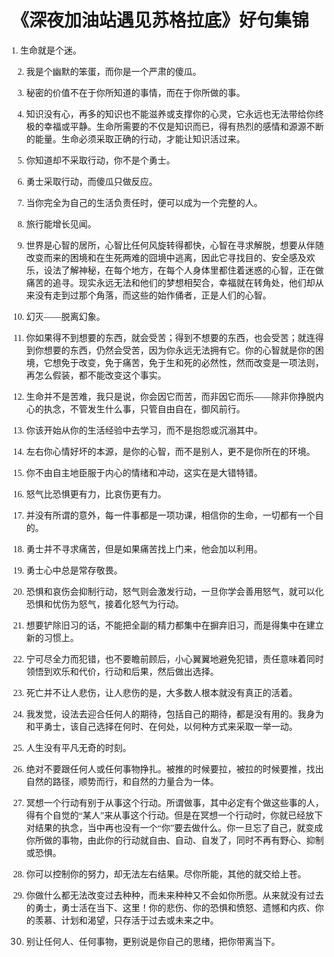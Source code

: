 # 《深夜加油站遇见苏格拉底》好句集锦

<font face="宋体" >
1. 生命就是个迷。

2. 我是个幽默的笨蛋，而你是一个严肃的傻瓜。

3. 秘密的价值不在于你所知道的事情，而在于你所做的事。

4. 知识没有心，再多的知识也不能滋养或支撑你的心灵，它永远也无法带给你终极的幸福或平静。生命所需要的不仅是知识而已，得有热烈的感情和源源不断的能量。生命必须采取正确的行动，才能让知识活过来。

5. 你知道却不采取行动，你不是个勇士。

6. 勇士采取行动，而傻瓜只做反应。

7. 当你完全为自己的生活负责任时，便可以成为一个完整的人。

8. 旅行能增长见闻。

9. 世界是心智的居所，心智比任何风旋转得都快，心智在寻求解脱，想要从伴随改变而来的困境和在生死两难的囧境中逃离，因此它寻找目的、安全感及欢乐，设法了解神秘，在每个地方，在每个人身体里都住着迷惑的心智，正在做痛苦的追寻。现实永远无法和他们的梦想相契合，幸福就在转角处，他们却从来没有走到过那个角落，而这些的始作俑者，正是人们的心智。
10. 幻灭——脱离幻象。
11. 你如果得不到想要的东西，就会受苦；得到不想要的东西，也会受苦；就连得到你想要的东西，仍然会受苦，因为你永远无法拥有它。你的心智就是你的困境，它想免于改变，免于痛苦，免于生和死的必然性，然而改变是一项法则，再怎么假装，都不能改变这个事实。
12. 生命并不是苦难，我只是说，你会因它而苦，而非因它而乐——除非你挣脱内心的执念，不管发生什么事，只管自由自在，御风前行。
13. 你该开始从你的生活经验中去学习，而不是抱怨或沉溺其中。
14. 左右你心情好坏的本源，是你的心智，而不是别人，更不是你所在的环境。
15. 你不由自主地臣服于内心的情绪和冲动，这实在是大错特错。
16. 怒气比恐惧更有力，比哀伤更有力。
17. 并没有所谓的意外，每一件事都是一项功课，相信你的生命，一切都有一个目的。
18. 勇士并不寻求痛苦，但是如果痛苦找上门来，他会加以利用。
19. 勇士心中总是常存敬畏。
20. 恐惧和哀伤会抑制行动，怒气则会激发行动，一旦你学会善用怒气，就可以化恐惧和忧伤为怒气，接着化怒气为行动。
21. 想要铲除旧习的话，不能把全副的精力都集中在摒弃旧习，而是得集中在建立新的习惯上。
22. 宁可尽全力而犯错，也不要瞻前顾后，小心翼翼地避免犯错，责任意味着同时领悟到欢乐和代价，行动和后果，然后做出选择。
23. 死亡并不让人悲伤，让人悲伤的是，大多数人根本就没有真正的活着。
24. 我发觉，设法去迎合任何人的期待，包括自己的期待，都是没有用的。我身为和平勇士，该自己选择在何时、在何处，以何种方式来采取一举一动。
25. 人生没有平凡无奇的时刻。
26. 绝对不要跟任何人或任何事物挣扎。被推的时候要拉，被拉的时候要推，找出自然的路径，顺势而行，和自然的力量合为一体。
27. 冥想一个行动有别于从事这个行动。所谓做事，其中必定有个做这些事的人，得有个自觉的“某人”来从事这个行动。但是在冥想一个行动时，你就已经放下对结果的执念，当中再也没有一个“你”要去做什么。你一旦忘了自己，就变成你所做的事物，由此你的行动就自由、自动、自发了，同时不再有野心、抑制或恐惧。
28. 你可以控制你的努力，却无法左右结果。尽你所能，其他的就交给上苍。
29. 你做什么都无法改变过去种种，而未来种种又不会如你所愿。从来就没有过去的勇士，勇士活在当下、这里！你的悲伤、你的恐惧和愤怒、遗憾和内疚、你的羡慕、计划和渴望，只存活于过去或未来之中。
30. 别让任何人、任何事物，更别说是你自己的思绪，把你带离当下。</font>
